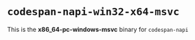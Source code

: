 # `codespan-napi-win32-x64-msvc`

This is the **x86_64-pc-windows-msvc** binary for `codespan-napi`
